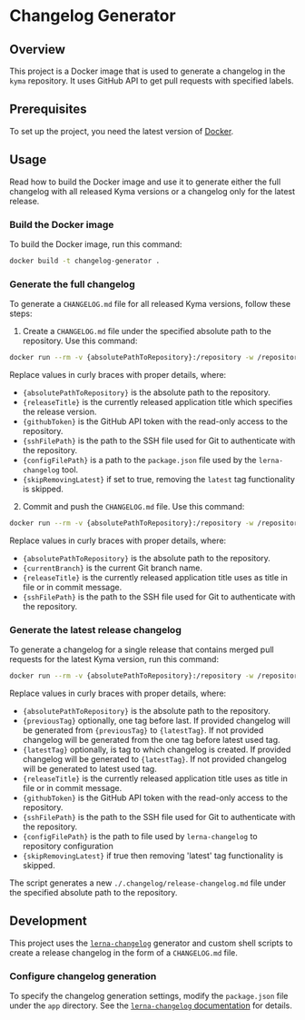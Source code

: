 # Changelog Generator

## Overview

This project is a Docker image that is used to generate a changelog in the `kyma` repository. It uses GitHub API to get pull requests with specified labels.

## Prerequisites

To set up the project, you need the latest version of [Docker](https://www.docker.com/).

## Usage

Read how to build the Docker image and use it to generate either the full changelog with all released Kyma versions or a changelog only for the latest release.  

### Build the Docker image

To build the Docker image, run this command:

```bash
docker build -t changelog-generator .
```

### Generate the full changelog

To generate a `CHANGELOG.md` file for all released Kyma versions, follow these steps:

1. Create a `CHANGELOG.md` file under the specified absolute path to the repository. Use this command:

```bash
docker run --rm -v {absolutePathToRepository}:/repository -w /repository -e NEW_RELEASE_TITLE={releaseTitle} -e GITHUB_AUTH={githubToken} -e SSH_FILE={sshFilePath} -e CONFIG_FILE={configFilePath} -e SKIP_REMOVING_LATEST={skipRemovingLatest} changelog-generator sh /app/generate-full-changelog.sh --configure-git
```

Replace values in curly braces with proper details, where:
- `{absolutePathToRepository}` is the absolute path to the repository.
- `{releaseTitle}` is the currently released application title which specifies the release version.
- `{githubToken}` is the GitHub API token with the read-only access to the repository.
- `{sshFilePath}` is the path to the SSH file used for Git to authenticate with the repository.
- `{configFilePath}` is a path to the `package.json` file used by the `lerna-changelog` tool.
- `{skipRemovingLatest}` if set to true, removing the `latest` tag functionality is skipped.

2. Commit and push the `CHANGELOG.md` file. Use this command:

```bash
docker run --rm -v {absolutePathToRepository}:/repository -w /repository -e BRANCH={currentBranch} -e NEW_RELEASE_TITLE={releaseTitle} -e SSH_FILE={sshFilePath} changelog-generator sh /app/push-full-changelog.sh --configure-git
```

Replace values in curly braces with proper details, where:
- `{absolutePathToRepository}` is the absolute path to the repository.
- `{currentBranch}` is the current Git branch name.
- `{releaseTitle}` is the currently released application title uses as title in file or in commit message.
- `{sshFilePath}` is the path to the SSH file used for Git to authenticate with the repository.

### Generate the latest release changelog

To generate a changelog for a single release that contains merged pull requests for the latest Kyma version, run this command:

```bash
docker run --rm -v {absolutePathToRepository}:/repository -w /repository -e FROM_TAG={previousTag} -e TO_TAG={latestTag} -e NEW_RELEASE_TITLE={releaseTitle} -e GITHUB_AUTH={githubToken} -e SSH_FILE={sshFile} -e CONFIG_FILE={configFilePath} -e SKIP_REMOVING_LATEST={skipRemovingLatest} changelog-generator sh /app/generate-release-changelog.sh --configure-git
```

Replace values in curly braces with proper details, where:
- `{absolutePathToRepository}` is the absolute path to the repository.
- `{previousTag}` optionally, one tag before last. If provided changelog will be generated from `{previousTag}` to `{latestTag}`. If not provided changelog will be generated from the one tag before latest used tag.
- `{latestTag}` optionally, is tag to which changelog is created. If provided changelog will be generated to `{latestTag}`. If not provided changelog will be generated to latest used tag.
- `{releaseTitle}` is the currently released application title uses as title in file or in commit message.
- `{githubToken}` is the GitHub API token with the read-only access to the repository.
- `{sshFilePath}` is the path to the SSH file used for Git to authenticate with the repository.
- `{configFilePath}` is the path to file used by `lerna-changelog` to repository configuration
- `{skipRemovingLatest}` if true then removing 'latest' tag functionality is skipped.

The script generates a new `./.changelog/release-changelog.md` file under the specified absolute path to the repository.

## Development

This project uses the [`lerna-changelog`](https://github.com/lerna/lerna-changelog) generator and custom shell scripts to create a release changelog in the form of a `CHANGELOG.md` file.

### Configure changelog generation

To specify the changelog generation settings, modify the `package.json` file under the `app` directory. See the [`lerna-changelog` documentation](https://github.com/lerna/lerna-changelog/blob/master/README.md) for details.
